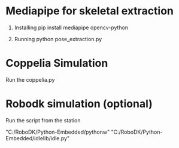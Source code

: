 # Mediapipe for skeletal extraction
1. Installing
pip install mediapipe opencv-python

2. Running
python pose_extraction.py

# Coppelia Simulation
Run the coppelia.py

# Robodk simulation (optional)
Run the script from the station


"C:/RoboDK/Python-Embedded/pythonw" "C:/RoboDK/Python-Embedded/idlelib/idle.py"
